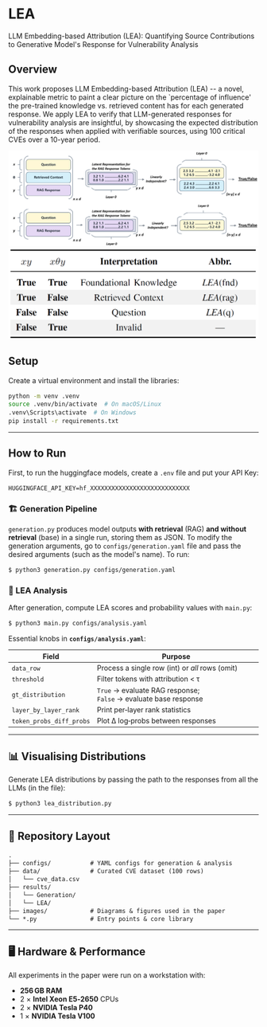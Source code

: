 # LEA
LLM Embedding-based Attribution (LEA): Quantifying Source Contributions to Generative Model's Response for Vulnerability Analysis

## Overview
This work proposes LLM Embedding-based Attribution (LEA) -- a novel, explainable metric to paint a clear picture on the `percentage of influence' the pre-trained knowledge vs. retrieved content has for each generated response. We apply LEA to verify that LLM-generated responses for vulnerability analysis are insightful, by showcasing the expected distribution of the responses when applied with verifiable sources, using 100 critical CVEs over a 10-year period.

![Alt text](images/dependency_process.png)
![Alt text](images/lea_table.png)

## Setup
Create a virtual environment and install the libraries:

```sh
python -m venv .venv
source .venv/bin/activate  # On macOS/Linux
.venv\Scripts\activate  # On Windows
pip install -r requirements.txt
```

---

## How to Run

First, to run the huggingface models, create a `.env` file and put your API Key:

```env
HUGGINGFACE_API_KEY=hf_XXXXXXXXXXXXXXXXXXXXXXXXXXXX
```


### 🏗️ Generation Pipeline

`generation.py` produces model outputs **with retrieval** (RAG) **and without retrieval** (base) in a single run, storing them as JSON. To modify the generation arguments, go to `configs/generation.yaml` file and pass the desired arguments (such as the model's name). To run:

```bash
$ python3 generation.py configs/generation.yaml 
```




### 🧮 LEA Analysis

After generation, compute LEA scores and probability values with `main.py`:

```bash
$ python3 main.py configs/analysis.yaml
```

Essential knobs in **`configs/analysis.yaml`**:

| Field                    | Purpose                                                          |
| ------------------------ | ----------------------------------------------------             |
| `data_row`               | Process a single row (int) or *all* rows (omit)                  |
| `threshold`              | Filter tokens with attribution < τ                               |
| `gt_distribution`        | `True` → evaluate RAG response; `False` → evaluate base response |
| `layer_by_layer_rank`    | Print per‑layer rank statistics                                  |
| `token_probs_diff_probs` | Plot Δ log‑probs between responses                               |


---

## 📊 Visualising Distributions

Generate LEA distributions by passing the path to the responses from all the LLMs (in the file):

```bash
$ python3 lea_distribution.py
```

---

## 📂 Repository Layout

```text
.
├── configs/           # YAML configs for generation & analysis
├── data/              # Curated CVE dataset (100 rows)
│   └── cve_data.csv
├── results/
│   └── Generation/
│   └── LEA/          
├── images/            # Diagrams & figures used in the paper
└── *.py               # Entry points & core library
```

---


## 🖥️ Hardware & Performance

All experiments in the paper were run on a workstation with:

* **256 GB RAM**
* 2 × **Intel Xeon E5‑2650** CPUs
* 2 × **NVIDIA Tesla P40**
* 1 × **NVIDIA Tesla V100**
